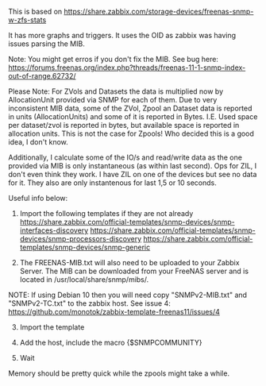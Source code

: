 This is based on https://share.zabbix.com/storage-devices/freenas-snmp-w-zfs-stats

It has more graphs and triggers. It uses the OID as zabbix was having issues parsing the MIB.

Note: You might get erros if you don't fix the MIB. See bug here:
https://forums.freenas.org/index.php?threads/freenas-11-1-snmp-index-out-of-range.62732/

Please Note: For ZVols and Datasets the data is multiplied now by AllocationUnit provided via SNMP for each of them. 
Due to very inconsistent MIB data, some of the ZVol, Zpool an Dataset data is reported in units (AllocationUnits) and some of it is reported in Bytes.
I.E. Used space per dataset/zvol is reported in bytes, but available space is reported in allocation units.
This is not the case for Zpools! 
Who decided this is a good idea, I don't know. 

Additionally, I calculate some of the IO/s and read/write data as the one provided via MIB is only instantaneous (as within last second).
Ops for ZIL, I don't even think they work. I have ZIL on one of the devices but see no data for it. They also are only instantenous for last 1,5 or 10 seconds.



Useful info below:

1) Import the following templates if they are not already
https://share.zabbix.com/official-templates/snmp-devices/snmp-interfaces-discovery
https://share.zabbix.com/official-templates/snmp-devices/snmp-processors-discovery
https://share.zabbix.com/official-templates/snmp-devices/snmp-generic

2) The FREENAS-MIB.txt will also need to be uploaded to your Zabbix Server. The MIB can be downloaded from your FreeNAS server and is located in /usr/local/share/snmp/mibs/.

NOTE: If using Debian 10 then you will need copy "SNMPv2-MIB.txt" and "SNMPv2-TC.txt" to the zabbix host. See issue 4: https://github.com/monotok/zabbix-template-freenas11/issues/4

3) Import the template

4) Add the host, include the macro {$SNMPCOMMUNITY}

5) Wait

Memory should be pretty quick while the zpools might take a while.
